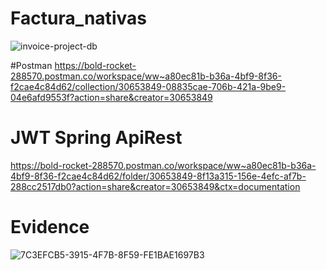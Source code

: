 # Factura_nativas
![invoice-project-db](https://github.com/Wilson8jsn/Factura_nativas/assets/115800617/3b9676a4-778a-4fdb-9709-a187129ba7a3)

#Postman
https://bold-rocket-288570.postman.co/workspace/ww~a80ec81b-b36a-4bf9-8f36-f2cae4c84d62/collection/30653849-08835cae-706b-421a-9be9-04e6afd9553f?action=share&creator=30653849
# JWT Spring ApiRest
https://bold-rocket-288570.postman.co/workspace/ww~a80ec81b-b36a-4bf9-8f36-f2cae4c84d62/folder/30653849-8f13a315-156e-4efc-af7b-288cc2517db0?action=share&creator=30653849&ctx=documentation
# Evidence
![7C3EFCB5-3915-4F7B-8F59-FE1BAE1697B3](https://github.com/Wilson8jsn/Factura_nativas/assets/115800617/bb7059f9-85b3-4a61-924f-afe6e73d0a87)

